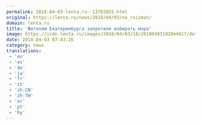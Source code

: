 ```yaml
---
permalink: 2018-04-03-lenta.ru--13765855.html
original: https://lenta.ru/news/2018/04/03/no_roizman/
domain: lenta.ru
title: 'Жителям Екатеринбурга запретили избирать мэра'
image: https://icdn.lenta.ru/images/2018/04/03/10/20180403102044017/detail_ed29caac4f3ef5acfa23b18364dd3b1f.jpg
date: 2018-04-03 07:43:26
category: news
translations: 
 - 'en'
 - 'es'
 - 'de'
 - 'ja'
 - 'fr'
 - 'it'
 - 'zh-CN'
 - 'zh-TW'
 - 'ar'
 - 'pt'
 - 'hy'
---
```


